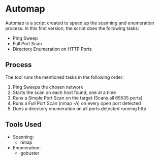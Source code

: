 # Automap
Automap is a script created to speed up the scanning and enumeration process. 
In this first version, the script does the following tasks: 

- Ping Sweep
- Full Port Scan
- Directory Enumeration on HTTP Ports

## Process
The tool runs the mentioned tasks in the following order:

1. Ping Sweeps the chosen network
2. Starts the scan on each host found, one at a time
  1. Runs a Simple Port Scan on the target (Scans all 65535 ports)
  2. Runs a Full Port Scan (nmap -A) on every open port detected
  3. Does a directory enumeration on all ports detected running http
  
## Tools Used
- Scanning:
  - nmap
- Enumeration:
  - gobuster

